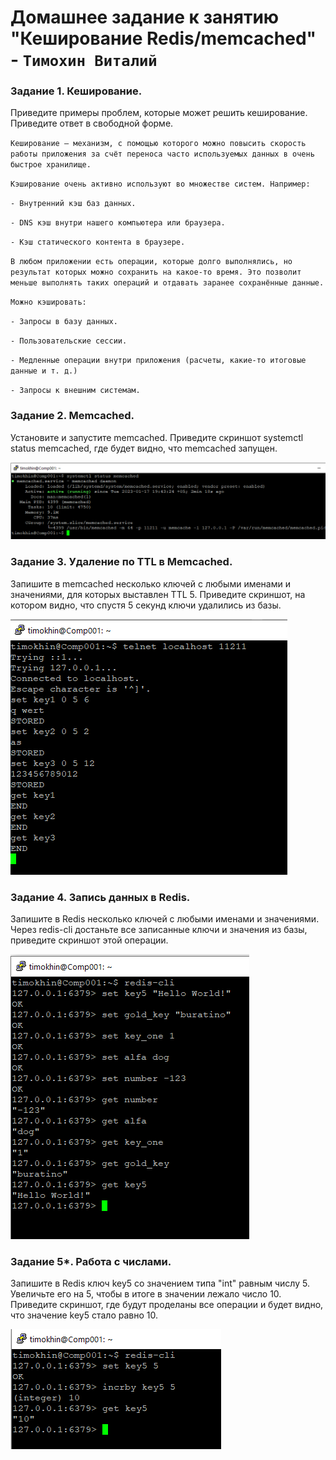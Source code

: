 # Домашнее задание к занятию "Кеширование Redis/memcached" - `Тимохин Виталий`

### Задание 1.  Кеширование.

Приведите примеры проблем, которые может решить кеширование.
Приведите ответ в свободной форме.

`Кеширование — механизм, с помощью которого можно повысить скорость работы приложения за счёт переноса часто используемых данных в очень быстрое хранилище.`

`Кэширование очень активно используют во множестве систем. Например:`

`- Внутренний кэш баз данных.`

`- DNS кэш внутри нашего компьютера или браузера.`

`- Кэш статического контента в браузере.`

`В любом приложении есть операции, которые долго выполнялись, но результат которых можно сохранить на какое-то время. Это позволит меньше выполнять таких операций и отдавать заранее сохранённые данные.`

`Можно кэшировать:`

`- Запросы в базу данных.`

`- Пользовательские сессии.`

`- Медленные операции внутри приложения (расчеты, какие-то итоговые данные и т. д.)`

`- Запросы к внешним системам.`

### Задание 2. Memcached.

Установите и запустите memcached.
Приведите скриншот systemctl status memcached, где будет видно, что memcached запущен.

![img](img/image002.png)

### Задание 3. Удаление по TTL в Memcached.

Запишите в memcached несколько ключей с любыми именами и значениями, для которых выставлен TTL 5.
Приведите скриншот, на котором видно, что спустя 5 секунд ключи удалились из базы.

![img](img/image003.png)


### Задание 4. Запись данных в Redis.

Запишите в Redis несколько ключей с любыми именами и значениями.
Через redis-cli достаньте все записанные ключи и значения из базы, приведите скриншот этой операции.

![img](img/image004.png)

### Задание 5*. Работа с числами.

Запишите в Redis ключ key5 со значением типа "int" равным числу 5. Увеличьте его на 5, чтобы в итоге в значении лежало число 10.
Приведите скриншот, где будут проделаны все операции и будет видно, что значение key5 стало равно 10.

![img](img/image005.png)

